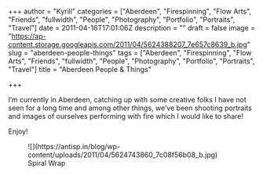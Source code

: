 +++
author = "Kyrill"
categories = ["Aberdeen", "Firespinning", "Flow Arts", "Friends", "fullwidth", "People", "Photography", "Portfolio", "Portraits", "Travel"]
date = 2011-04-16T17:01:06Z
description = ""
draft = false
image = "https://ap-content.storage.googleapis.com/2011/04/5624388207_7e657c8639_b.jpg"
slug = "aberdeen-people-things"
tags = ["Aberdeen", "Firespinning", "Flow Arts", "Friends", "fullwidth", "People", "Photography", "Portfolio", "Portraits", "Travel"]
title = "Aberdeen People & Things"

+++


I’m currently in Aberdeen, catching up with some creative folks I have not seen for a long time and among other things, we’ve been shooting portraits and images of ourselves performing with fire which I would like to share!

Enjoy!

<figure class="thumbnail wp-caption aligncenter" id="attachment_838" style="width: 410px">
![](https://antisp.in/blog/wp-content/uploads/2011/04/5624743860_7c08f56b08_b.jpg)
<figcaption class="caption wp-caption-text">Spiral Wrap</figcaption></figure> 

 


